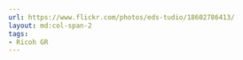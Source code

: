 ```yaml
---
url: https://www.flickr.com/photos/eds-tudio/18602786413/
layout: md:col-span-2
tags:
- Ricoh GR
---
```

